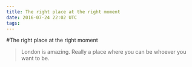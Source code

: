 ```yaml
---
title: The right place at the right moment
date: 2016-07-24 22:02 UTC
tags:
---
```


#The right place at the right moment

> London is amazing. Really a place where you can be whoever you want to be.
